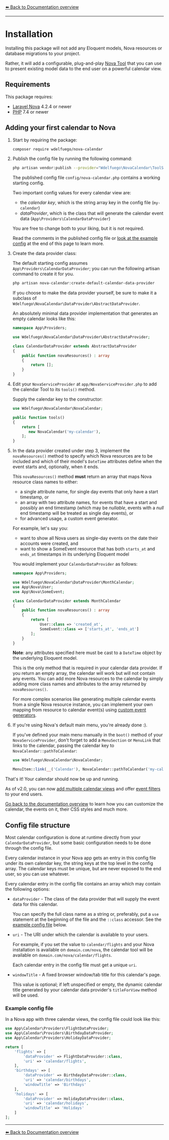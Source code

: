 [⬅️ Back to Documentation overview](/nova-calendar)

---

#  Installation

Installing this package will not add any Eloquent models, Nova resources or database migrations to your project.

Rather, it will add a configurable, plug-and-play [Nova Tool](https://nova.laravel.com/docs/4.0/customization/tools.html) that you can use to present existing model data to the end user on a powerful calendar view.

## Requirements

This package requires:

- [Laravel Nova](https://nova.laravel.com) 4.2.4 or newer
- [PHP](https://www.php.net) 7.4 or newer


## Adding your first calendar to Nova

1. Start by requiring the package:

    ```sh
    composer require wdelfuego/nova-calendar
    ```


1. Publish the config file by running the following command:

    ```sh
    php artisan vendor:publish --provider="Wdelfuego\NovaCalendar\ToolServiceProvider" --tag="config"
    ```

	  The published config file `config/nova-calendar.php` contains a working starting config.

	  Two important config values for every calendar view are:
	  - the *calendar key*, which is the string array key in the config file (`my-calendar`)
	  - *dataProvider*, which is the class that will generate the calendar event data (`App\Providers\CalendarDataProvider`)

	  You are free to change both to your liking, but it is not required.

    Read the comments in the published config file or [look at the example config](#config-file-structure) at the end of this page to learn more.

1. Create the data provider class:

	The default starting config assumes `App\Providers\CalendarDataProvider`; you can run the following artisan command to create it for you.

    ```sh
    php artisan nova-calendar:create-default-calendar-data-provider
    ```

    If you choose to make the data provider yourself, be sure to make it a subclass of `Wdelfuego\NovaCalendar\DataProvider\AbstractDataProvider`.

	An absolutely minimal data provider implementation that generates an empty calendar looks like this:

    ```php
    namespace App\Providers;

    use Wdelfuego\NovaCalendar\DataProvider\AbstractDataProvider;

    class CalendarDataProvider extends AbstractDataProvider
    {
        public function novaResources() : array
        {
            return [];
        }
    }
    ```

1. Edit your `NovaServiceProvider` at `app/NovaServiceProvider.php` to add the calendar Tool to its `tools()` method.

    Supply the calendar key to the constructor:

    ```php
    use Wdelfuego\NovaCalendar\NovaCalendar;

    public function tools()
    {
        return [
           new NovaCalendar('my-calendar'),
        ];
    }

    ```

1. In the data provider created under step 3, implement the `novaResources()` method to specify which Nova resources are to be included and which of their model's `DateTime` attributes define when the event starts and, optionally, when it ends. 

	This `novaResources()` method **must** return an array that maps Nova resource class names to either:
	- a single attribute name, for single day events that only have a start timestamp, or
	- an array with two attribute names, for events that have a start and possibly an end timestamp (which may be _nullable_, events with a _null_ end timestamp will be treated as single day events), or
	- for advanced usage, a custom event generator.
	
    For example, let's say you: 
	- want to show all Nova users as single-day events on the date their accounts were created, and
	- want to show a SomeEvent resource that has both `starts_at` and `ends_at` timestamps in its underlying Eloquent model

	You would implement your `CalendarDataProvider` as follows:

    ```php
    namespace App\Providers;

    use Wdelfuego\NovaCalendar\DataProvider\MonthCalendar;
    use App\Nova\User;
    use App\Nova\SomeEvent;

    class CalendarDataProvider extends MonthCalendar
    {
        public function novaResources() : array
        {
            return [
                User::class => 'created_at',
                SomeEvent::class => ['starts_at', 'ends_at']
            ];
        }	
    }
    ```

    **Note**: any attributes specified here must be cast to a `DateTime` object by the underlying Eloquent model. 

    This is the only method that is required in your calendar data provider. If you return an empty array, the calendar will work but will not contain any events. You can add more Nova resources to the calendar by simply adding more class names and attributes to the array returned by `novaResources()`.

    For more complex scenarios like generating multiple calendar events from a single Nova resource instance, you can implement your own mapping from resource to calendar event(s) using [custom event generators](/nova-calendar/custom-event-generators.html).

1. If you're using Nova's default main menu, you're already done :). 

    If you've defined your main menu manually in the `boot()` method of your `NovaServiceProvider`, don't forget to add a `MenuSection` or `MenuLink` that links to the calendar, passing the calendar key to `NovaCalendar::pathToCalendar`:

    ```php
	use Wdelfuego\NovaCalendar\NovaCalendar;
    ```
    ```php
    MenuItem::link(__('Calendar'), NovaCalendar::pathToCalendar('my-calendar'))
    ````

That's it! Your calendar should now be up and running. 

As of v2.0, you can now [add multiple calendar views](/nova-calendar/adding-more-calendar-views.html) and offer [event filters](/nova-calendar/event-filters.html) to your end users.

[Go back to the documentation overview](/nova-calendar) to learn how you can customize the calendar, the events on it, their CSS styles and much more.


## Config file structure
Most calendar configuration is done at runtime directly from your `CalendarDataProvider`, but some basic configuration needs to be done through the config file.

Every calendar instance in your Nova app gets an entry in this config file under its own calendar key, the string keys at the top level in the config array.
The calendar keys must be unique, but are never exposed to the end user, so you can use whatever.

Every calendar entry in the config file contains an array which may contain the following options:

- `dataProvider` - The class of the data provider that will supply the event data for this calendar.
    
    You can specify the full class name as a string or, preferably, put a `use` statement at the beginning of the file and the `::class` accessor. See the [example config file](#example-config-file) below.
 
- `uri` - The URI under which the calendar is available to your users. 

    For example, if you set the value to `calendar/flights` and your Nova installation is available on `domain.com/nova`, the calendar tool will be available on `domain.com/nova/calendar/flights`. 

	Each calendar entry in the config file must get a unique `uri`.


- `windowTitle` - A fixed browser window/tab title for this calendar's page.

    This value is optional; if left unspecified or empty, the dynamic calendar title generated by your calendar data provider's `titleForView` method will be used.


### Example config file

In a Nova app with three calendar views, the config file could look like this:

```php
use App\Calendar\Providers\FlightDataProvider;
use App\Calendar\Providers\BirthdayDataProvider;
use App\Calendar\Providers\HolidayDataProvider;

return [
    'flights' => [
        'dataProvider' => FlightDataProvider::class,
        'uri' => 'calendar/flights',
    ],
    'birthdays' => [
        'dataProvider' => BirthdayDataProvider::class,
        'uri' => 'calendar/birthdays',
        'windowTitle' => 'Birthdays'
    ],
    'holidays' => [
        'dataProvider' => HolidayDataProvider::class,
        'uri' => 'calendar/holidays',
        'windowTitle' => 'Holidays'
    ]
];
````

---

[⬅️ Back to Documentation overview](/nova-calendar)